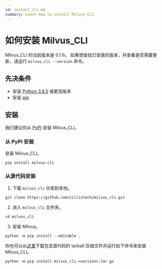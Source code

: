 ```yaml
---
id: install_cli.md
summary: Learn how to install Milvus_CLI.
---
```


# 如何安装 Milvus_CLI

Milvus_CLI 的当前版本是 0.1.9。
如果想查找已安装的版本，并查看是否需要更新，请运行 `milvus_cli --version` 命令。

## 先决条件

- 安装 [Python 3.8.5](https://www.python.org/downloads/release/python-385/) 或更高版本
- 安装 [pip](https://pip.pypa.io/en/stable/installation/)

## 安装

我们建议你从 [PyPI](https://pypi.org/project/milvus-cli/) 安装 Milvus_CLI。

### 从 PyPI 安装

安装 Milvus_CLI。

```shell
pip install milvus-cli
```

### 从源代码安装

1. 下载 `milvus_cli` 仓库到本地。

```shell
git clone https://github.com/zilliztech/milvus_cli.git
```

2. 进入 `milvus_cli` 文件夹。

```shell
cd milvus_cli
```

3. 安装 Milvus。

```shell
python -m pip install --editable .
```

你也可以从<a href="https://github.com/zilliztech/milvus_cli/releases">这里</a>下载包含源代码的 tarball 压缩文件并运行如下命令来安装 Milvus_CLI。

```shell
python -m pip install milvus_cli-<version>.tar.gz
```
